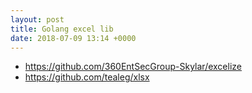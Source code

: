 ```yaml
---
layout: post
title: Golang excel lib
date: 2018-07-09 13:14 +0000
---
```



* https://github.com/360EntSecGroup-Skylar/excelize
* https://github.com/tealeg/xlsx